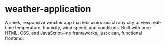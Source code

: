 # weather-application
A sleek, responsive weather app that lets users search any city to view real-time temperature, humidity, wind speed, and conditions. Built with pure HTML, CSS, and JavaScript—no frameworks, just clean, functional frontend.
